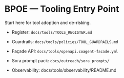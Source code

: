 # BPOE — Tooling Entry Point

Start here for tool adoption and de-risking.  
- Register: `docs/tools/TOOLS_REGISTER.md`  
- Guardrails: `docs/tools/policies/TOOL_GUARDRAILS.md`  
- Façade API: `docs/tools/openapi.coagent-facade.yml`  
- Sora prompt pack: `docs/outreach/sora_prompts/`

- Observability: docs/tools/observability/README.md
